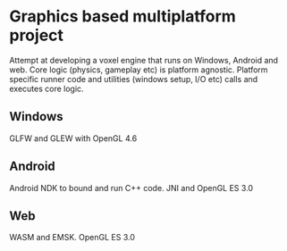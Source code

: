 # Graphics based multiplatform project
Attempt at developing a voxel engine that runs on Windows, Android and web. Core logic (physics, gameplay etc) is platform agnostic. Platform specific runner code and utilities (windows setup, I/O etc) calls and executes core logic.
## Windows
GLFW and GLEW with OpenGL 4.6
## Android
Android NDK to bound and run C++ code. JNI and OpenGL ES 3.0
## Web
WASM and EMSK. OpenGL ES 3.0
